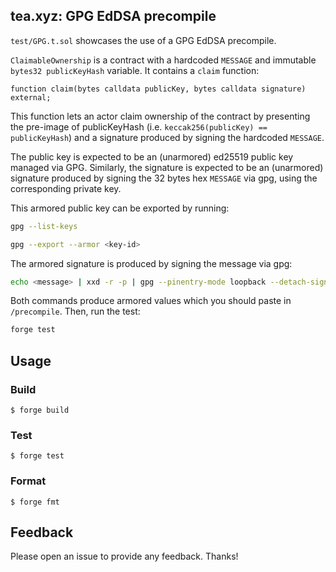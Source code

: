## tea.xyz: GPG EdDSA precompile

`test/GPG.t.sol` showcases the use of a GPG EdDSA precompile.

`ClaimableOwnership` is a contract with a hardcoded `MESSAGE` and immutable `bytes32 publicKeyHash` variable. It contains a `claim` function:

```solidity
function claim(bytes calldata publicKey, bytes calldata signature) external;
```

This function lets an actor claim ownership of the contract by presenting the pre-image of publicKeyHash (i.e. `keccak256(publicKey) == publicKeyHash`) and a signature produced by signing the hardcoded `MESSAGE`.

The public key is expected to be an (unarmored) ed25519 public key managed via GPG. Similarly, the signature is expected to be an (unarmored) signature produced by signing the 32 bytes hex `MESSAGE` via gpg, using the corresponding private key.

This armored public key can be exported by running:

```bash
gpg --list-keys
```

```bash
gpg --export --armor <key-id>
```

The armored signature is produced by signing the message via gpg:

```bash
echo <message> | xxd -r -p | gpg --pinentry-mode loopback --detach-sign --armor
```

Both commands produce armored values which you should paste in `/precompile`. Then, run the test:

```bash
forge test
```

## Usage

### Build

```shell
$ forge build
```

### Test

```shell
$ forge test
```

### Format

```shell
$ forge fmt
```

## Feedback

Please open an issue to provide any feedback. Thanks!

